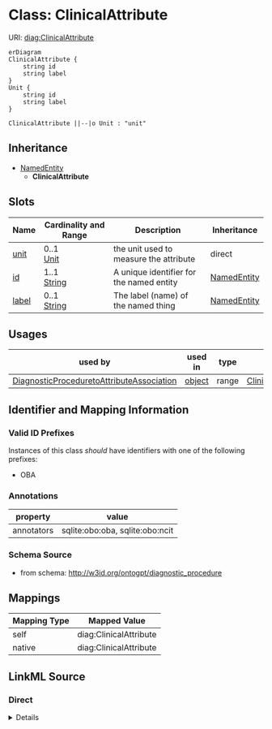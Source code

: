 # Class: ClinicalAttribute



URI: [diag:ClinicalAttribute](http://w3id.org/ontogpt/diagnostic_procedure/ClinicalAttribute)


```mermaid
erDiagram
ClinicalAttribute {
    string id  
    string label  
}
Unit {
    string id  
    string label  
}

ClinicalAttribute ||--|o Unit : "unit"

```




## Inheritance
* [NamedEntity](NamedEntity.md)
    * **ClinicalAttribute**



## Slots

| Name | Cardinality and Range | Description | Inheritance |
| ---  | --- | --- | --- |
| [unit](unit.md) | 0..1 <br/> [Unit](Unit.md) | the unit used to measure the attribute | direct |
| [id](id.md) | 1..1 <br/> [String](String.md) | A unique identifier for the named entity | [NamedEntity](NamedEntity.md) |
| [label](label.md) | 0..1 <br/> [String](String.md) | The label (name) of the named thing | [NamedEntity](NamedEntity.md) |





## Usages

| used by | used in | type | used |
| ---  | --- | --- | --- |
| [DiagnosticProceduretoAttributeAssociation](DiagnosticProceduretoAttributeAssociation.md) | [object](object.md) | range | [ClinicalAttribute](ClinicalAttribute.md) |






## Identifier and Mapping Information


### Valid ID Prefixes

Instances of this class *should* have identifiers with one of the following prefixes:

* OBA






### Annotations

| property | value |
| --- | --- |
| annotators | sqlite:obo:oba, sqlite:obo:ncit |



### Schema Source


* from schema: http://w3id.org/ontogpt/diagnostic_procedure





## Mappings

| Mapping Type | Mapped Value |
| ---  | ---  |
| self | diag:ClinicalAttribute |
| native | diag:ClinicalAttribute |





## LinkML Source

<!-- TODO: investigate https://stackoverflow.com/questions/37606292/how-to-create-tabbed-code-blocks-in-mkdocs-or-sphinx -->

### Direct

<details>
```yaml
name: ClinicalAttribute
id_prefixes:
- OBA
annotations:
  annotators:
    tag: annotators
    value: sqlite:obo:oba, sqlite:obo:ncit
from_schema: http://w3id.org/ontogpt/diagnostic_procedure
rank: 1000
is_a: NamedEntity
attributes:
  unit:
    name: unit
    description: the unit used to measure the attribute
    from_schema: http://w3id.org/ontogpt/diagnostic_procedure
    rank: 1000
    range: Unit

```
</details>

### Induced

<details>
```yaml
name: ClinicalAttribute
id_prefixes:
- OBA
annotations:
  annotators:
    tag: annotators
    value: sqlite:obo:oba, sqlite:obo:ncit
from_schema: http://w3id.org/ontogpt/diagnostic_procedure
rank: 1000
is_a: NamedEntity
attributes:
  unit:
    name: unit
    description: the unit used to measure the attribute
    from_schema: http://w3id.org/ontogpt/diagnostic_procedure
    rank: 1000
    alias: unit
    owner: ClinicalAttribute
    domain_of:
    - ClinicalAttribute
    range: Unit
  id:
    name: id
    annotations:
      prompt.skip:
        tag: prompt.skip
        value: 'true'
    description: A unique identifier for the named entity
    comments:
    - this is populated during the grounding and normalization step
    from_schema: http://w3id.org/ontogpt/diagnostic_procedure
    rank: 1000
    identifier: true
    alias: id
    owner: ClinicalAttribute
    domain_of:
    - NamedEntity
    - Publication
    range: string
  label:
    name: label
    annotations:
      owl:
        tag: owl
        value: AnnotationProperty, AnnotationAssertion
    description: The label (name) of the named thing
    from_schema: http://w3id.org/ontogpt/diagnostic_procedure
    aliases:
    - name
    rank: 1000
    slot_uri: rdfs:label
    alias: label
    owner: ClinicalAttribute
    domain_of:
    - NamedEntity
    range: string

```
</details>